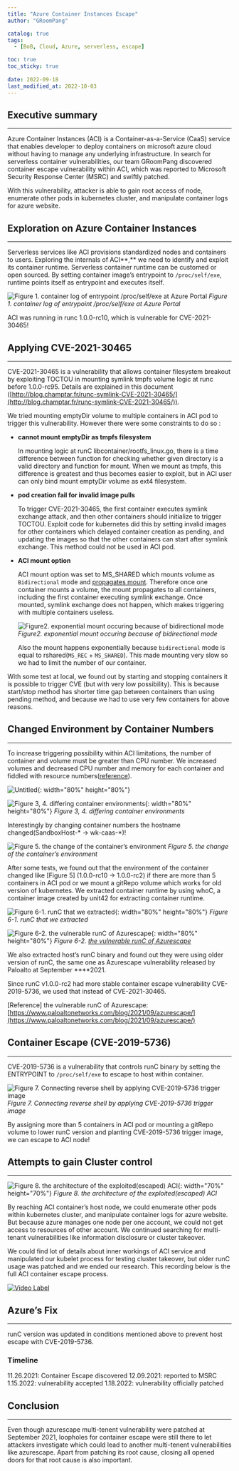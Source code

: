 ```yaml
---
title: "Azure Container Instances Escape"
author: "GRoomPang"

catalog: true
tags:
  - [BoB, Cloud, Azure, serverless, escape]

toc: true
toc_sticky: true
 
date: 2022-09-18
last_modified_at: 2022-10-03
---
```


## Executive summary

---

Azure Container Instances (ACI) is a Container-as-a-Service (CaaS) service that enables developer to deploy containers on microsoft azure cloud without having to manage any underlying infrastructure. In search for serverless container vulnerabilities, our team GRoomPang discovered container escape vulnerability within ACI, which was reported to Microsoft Security Response Center (MSRC) and swiftly patched. 

With this vulnerability, attacker is able to gain root access of node, enumerate other pods in kubernetes cluster, and manipulate container logs for azure website.

## Exploration on Azure Container Instances

---

Serverless services like ACI provisions standardized nodes and containers to users. Exploring the internals of ACI**,** we need to identify and exploit its container runtime. Serverless container runtime can be customed or open sourced. By setting container image’s entrypoint to `/proc/self/exe`, runtime points itself as entrypoint and executes itself. 

![Figure 1.  container log of entrypoint /proc/self/exe at Azure Portal](https://user-images.githubusercontent.com/54650556/193565747-0567d419-b8bf-466b-ac4c-4bce82c2b108.png)
*Figure 1.  container log of entrypoint /proc/self/exe at Azure Portal*

ACI was running in runc 1.0.0-rc10, which is vulnerable for CVE-2021-30465!

## Applying CVE-2021-30465

---

CVE-2021-30465 is a vulnerability that allows container filesystem breakout by exploiting TOCTOU in mounting symlink tmpfs volume logic at runc before 1.0.0-rc95. Details are explained in this document ([http://blog.champtar.fr/runc-symlink-CVE-2021-30465/](http://blog.champtar.fr/runc-symlink-CVE-2021-30465/)). 

We tried mounting emptyDir volume to multiple containers in ACI pod to trigger this vulnerability. However there were some constraints to do so :

- **cannot mount emptyDir as tmpfs filesystem**
    
    In mounting logic at runC libcontainer/rootfs_linux.go, there is a time difference between function for checking whether given directory is a valid directory and function for mount. When we mount as tmpfs, this difference is greatest and thus becomes easier to exploit, but in ACI user can only bind mount emptyDir volume as ext4 filesystem.
    
- **pod creation fail for invalid image pulls**
    
    To trigger CVE-2021-30465, the first container executes symlink exchange attack, and then other containers should initialize to trigger TOCTOU. Exploit code for kubernetes did this by setting invalid images for other containers which delayed container creation as pending, and updating the images so that the other containers can start after symlink exchange. This method could not be used in ACI pod. 
    

- **ACI mount option**
    
    ACI mount option was set to MS_SHARED which mounts volume as `Bidirectional` mode and [propagates mount](https://kubernetes.io/docs/concepts/storage/volumes/#mount-propagation). Therefore once one container mounts a volume, the mount propagates to all containers, including the first container executing symlink exchange. Once mounted, symlink exchange does not happen, which makes triggering with multiple containers useless.
    
    ![Figure2. exponential mount occuring because of bidirectional mode](https://user-images.githubusercontent.com/54650556/193566091-e1232839-e77a-4204-b684-24fec91ed942.png)*Figure2. exponential mount occuring because of bidirectional mode*
    
    Also the mount happens exponentially because `bidirectional` mode is equal to rshared(`MS_REC` + `MS_SHARED`). This made mounting very slow so we had to limit the number of our container.
    

With some test at local, we found out by starting and stopping containers it is possible to trigger CVE (but with very low possibility). This is because start/stop method has shorter time gap between containers than using pending method, and because we had to use very few containers for above reasons.

## Changed Environment by Container Numbers

---

To increase triggering possibility within ACI limitations, the number of container and volume must be greater than CPU number. We increased volumes and decreased CPU number and memory for each container and fiddled with resource numbers([reference](https://kubernetes.io/docs/concepts/configuration/manage-resources-containers/)).

![Untitled](https://user-images.githubusercontent.com/54650556/193566623-377f1c9c-80de-4bea-8693-76c9fc89dfb8.png){: width="80%" height="80%"}

![Figure 3, 4. differing container environments](https://user-images.githubusercontent.com/54650556/193566637-8cf06374-1785-4601-8918-d3fe204b8a0b.png){: width="80%" height="80%"}
*Figure 3, 4. differing container environments*

Interestingly by changing container numbers  the hostname changed(SandboxHost-* → wk-caas-*)!

![Figure 5. the change of the container’s environment](https://user-images.githubusercontent.com/54650556/193566770-8d08d2b8-1c47-412e-8e01-f665ff9e83a2.png)
*Figure 5. the change of the container’s environment*

After some tests, we found out that the environment of the container changed like [Figure 5] (1.0.0-rc10 → 1.0.0-rc2) if there are more than 5 containers in ACI pod or we mount a gitRepo volume which works for old version of kubernetes. We extracted container runtime by using whoC, a container image created by unit42 for extracting container runtime.

![Figure 6-1. runC that we extracted](https://user-images.githubusercontent.com/54650556/193566664-c7680140-1249-4ca6-af36-7c16f8dcfdf9.png){: width="80%" height="80%"}
*Figure 6-1. runC that we extracted*

![Figure 6-2. [the vulnerable runC of Azurescape](https://www.paloaltonetworks.com/blog/2021/09/azurescape/)](https://user-images.githubusercontent.com/54650556/193566789-be69af01-e148-4f67-aac0-d40c80322603.png){: width="80%" height="80%"}
*Figure 6-2. [the vulnerable runC of Azurescape](https://www.paloaltonetworks.com/blog/2021/09/azurescape/)*

We also extracted host’s runC binary and found out they were using older version of runC, the same one as Azurescape vulnerability released by Paloalto at September ****2021.

Since runC v1.0.0-rc2 had more stable container escape vulnerability CVE-2019-5736, we used that instead of CVE-2021-30465.

[Reference] the vulnerable runC of Azurescape: [https://www.paloaltonetworks.com/blog/2021/09/azurescape/](https://www.paloaltonetworks.com/blog/2021/09/azurescape/)

## Container Escape (CVE-2019-5736)

---

CVE-2019-5736 is a vulnerability that controls runC binary by setting the ENTRYPOINT to `/proc/self/exe` to escape to host within container. 

![Figure 7. Connecting reverse shell by applying CVE-2019-5736 trigger image](https://user-images.githubusercontent.com/54650556/193566113-2e7aa838-ed02-4aa9-ad0e-fe2815adcddc.png)
*Figure 7. Connecting reverse shell by applying CVE-2019-5736 trigger image*

By assigning more than 5 containers in ACI pod or mounting a gitRepo volume to lower runC version and planting CVE-2019-5736 trigger image, we can escape to ACI node!

## Attempts to gain Cluster control

---

![Figure 8. the architecture of the exploited(escaped) ACI](https://user-images.githubusercontent.com/54650556/193566123-ef5b9a36-5596-4df5-b6ac-b53afe0245d2.png){: width="70%" height="70%"}
*Figure 8. the architecture of the exploited(escaped) ACI*

By reaching ACI container’s host node, we could enumerate other pods within kubernetes cluster, and manipulate container logs for azure website. But because azure manages one node per one account, we could not get access to resources of other account. We continued searching for multi-tenant vulnerabilities like information disclosure or cluster takeover.

We could find lot of details about inner workings of ACI service and manipulated our kubelet process for testing cluster takeover, but older runC usage was patched and we ended our research. This recording below is the full ACI container escape process.

[![Video Label](https://user-images.githubusercontent.com/54650556/193575221-4c104a56-a815-4093-b6f6-1a74e0f78779.png)](https://www.youtube.com/watch?v=xitHuQj8k24)

## Azure’s Fix

---

runC version was updated in conditions mentioned above to prevent host escape with CVE-2019-5736.

### Timeline

11.26.2021: Container Escape discovered
12.09.2021: reported to MSRC
1.15.2022: vulnerability accepted
1.18.2022: vulnerability officially patched

## Conclusion

---

Even though azurescape multi-tenent vulnerability were patched at September 2021, loopholes for container escape were still there to let attackers investigate which could lead to another multi-tenent vulnerabilities like azurescape. Apart from patching its root cause, closing all opened doors for that root cause is also important.